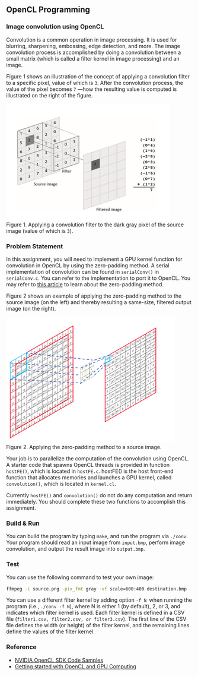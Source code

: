 ## OpenCL Programming

### Image convolution using OpenCL
Convolution is a common operation in image processing. It is used for blurring, sharpening, embossing, edge detection, and more. The image convolution process is accomplished by doing a convolution between a small matrix (which is called a filter kernel in image processing) and an image.

Figure 1 shows an illustration of the concept of applying a convolution filter to a specific pixel, value of which is `3`. After the convolution process, the value of the pixel becomes `7` —how the resulting value is computed is illustrated on the right of the figure.

![Figure 1](images/figure1.png)  
Figure 1. Applying a convolution filter to the dark gray pixel of the source image (value of which is `3`).

### Problem Statement
In this assignment, you will need to implement a GPU kernel function for convolution in OpenCL by using the zero-padding method. A serial implementation of convolution can be found in `serialConv()` in `serialConv.c`. You can refer to the implementation to port it to OpenCL. You may refer to [this article](https://www.geeksforgeeks.org/cnn-introduction-to-padding/) to learn about the zero-padding method.

Figure 2 shows an example of applying the zero-padding method to the source image (on the left) and thereby resulting a same-size, filtered output image (on the right).

![Figure 2](images/figure2.png)  
Figure 2. Applying the zero-padding method to a source image.

Your job is to parallelize the computation of the convolution using OpenCL. A starter code that spawns OpenCL threads is provided in function `hostFE()`, which is located in `hostFE.c`. hostFE() is the host front-end function that allocates memories and launches a GPU kernel, called `convolution()`, which is located in `kernel.cl`.

Currently `hostFE()` and `convolution()` do not do any computation and return immediately. You should complete these two functions to accomplish this assignment.

### Build & Run
You can build the program by typing `make`, and run the program via `./conv`. Your program should read an input image from `input.bmp`, perform image convolution, and output the result image into `output.bmp`.

### Test
You can use the following command to test your own image:
```bash
ffmpeg -i source.png -pix_fmt gray -vf scale=600:400 destination.bmp
```

You can use a different filter kernel by adding option `-f N `when running the program (i.e., `./conv -f N`), where N is either 1 (by default), 2, or 3, and indicates which filter kernel is used. Each filter kernel is defined in a CSV file (`filter1.csv, filter2.csv, or filter3.csv`). The first line of the CSV file defines the width (or height) of the filter kernel, and the remaining lines define the values of the filter kernel.

### Reference
- [NVIDIA OpenCL SDK Code Samples](https://developer.nvidia.com/opencl)
- [Getting started with OpenCL and GPU Computing](https://www.eriksmistad.no/getting-started-with-opencl-and-gpu-computing/)



